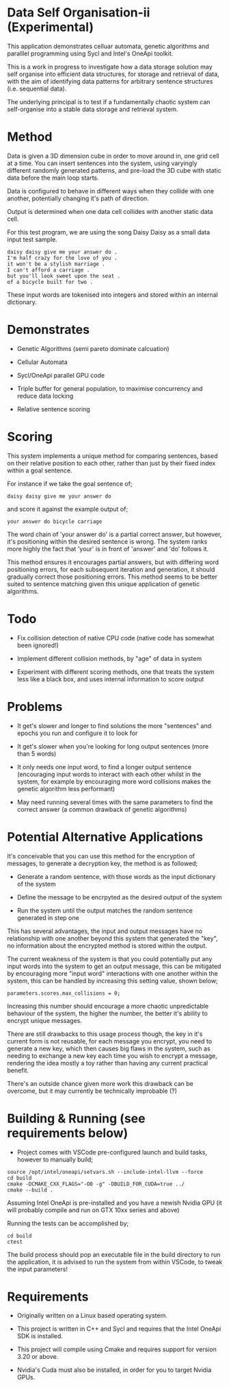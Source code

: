# Data Self Organisation-ii (Experimental)

This application demonstrates celluar automata, genetic algorithms and paralllel programming using Sycl and Intel's OneApi toolkit.

This is a work in progress to investigate how a data storage solution may self organise into efficient data structures, for storage and retrieval of data, with the aim of identifying data patterns for arbitrary sentence structures (i.e. sequential data).

The underlying principal is to test if a fundamentally chaotic system can self-organise into a stable data storage and retrieval system.

# Method

Data is given a 3D dimension cube in order to move around in, one grid cell at a time.  You can insert sentences into the system, using varyingly different randomly generated patterns, and pre-load the 3D cube with static data before the main loop starts.

Data is configured to behave in different ways when they collide with one another, potentially changing it's path of direction.

Output is determined when one data cell collides with another static data cell.

For this test program, we are using the song Daisy Daisy as a small data input test sample.

```
daisy daisy give me your answer do .
I'm half crazy for the love of you .
it won't be a stylish marriage .
I can't afford a carriage .
but you'll look sweet upon the seat .
of a bicycle built for two .
```

These input words are tokenised into integers and stored within an internal dictionary.

# Demonstrates

- Genetic Algorithms (semi pareto dominate calcuation)

- Cellular Automata

- Sycl/OneApi parallel GPU code 

- Triple buffer for general population, to maximise concurrency and reduce data locking

- Relative sentence scoring

# Scoring

This system implements a unique method for comparing sentences, based on their relative position to each other, rather than just by their fixed
index within a goal sentence.

For instance if we take the goal sentence of;

```
daisy daisy give me your answer do
```

and score it against the example output of;

```
your answer do bicycle carriage
```

The word chain of 'your answer do' is a partial correct answer, but however, it's positioning within the desired sentence is wrong.  The system ranks more highly the fact that 'your' is in front of 'answer' and 'do' follows it.

This method ensures it encourages partial answers, but with differing word positioning errors, for each subsequent iteration and generation, it should gradually correct those positioning errors.  This method seems to be better suited to sentence matching given this unique application of genetic algorithms.

# Todo

- Fix collision detection of native CPU code (native code has somewhat been ignored!)

- Implement different collision methods, by "age" of data in system

- Experiment with different scoring methods, one that treats the system less like a black box, and uses internal information
to score output

# Problems

- It get's slower and longer to find solutions the more "sentences" and epochs you run and configure it to look for

- It get's slower when you're looking for long output sentences (more than 5 words)

- It only needs one input word, to find a longer output sentence (encouraging input words to interact with each other whilst
in the system, for example by encouraging more word collisions makes the genetic algorithm less performant)

- May need running several times with the same parameters to find the correct answer (a common drawback of genetic algorithms)

# Potential Alternative Applications

It's conceivable that you can use this method for the encryption of messages, to generate a decryption key, the method is as followed;

- Generate a random sentence, with those words as the input dictionary of the system

- Define the message to be encrpyted as the desired output of the system

- Run the system until the output matches the random sentence generated in step one

This has several advantages, the input and output messages have no relationship with one another beyond this system that generated the "key", no information about the encrypted method is stored within the output.

The current weakness of the system is that you could potentially put any input words into the system to get an output message, this can be mitigated by encouraging more "input word" interactions with one another within the system, this can be handled by increasing this setting value, shown below;

```
parameters.scores.max_collisions = 0;
```

Increasing this number should encourage a more chaotic unpredictable behaviour of the system, the higher the number, the better it's ability to encrypt unique messages.

There are still drawbacks to this usage process though, the key in it's current form is not reusable, for each message you encrypt, you need to generate a new key, which then causes big flaws in the system, such as needing to exchange a new key each time you wish to encrypt a message, rendering the idea mostly a toy rather than having any current practical benefit.

There's an outside chance given more work this drawback can be overcome, but it may currently be technically improbable (?)

# Building & Running (see requirements below)

- Project comes with VSCode pre-configured launch and build tasks, however to manually build;

```
source /opt/intel/oneapi/setvars.sh --include-intel-llvm --force
cd build
cmake -DCMAKE_CXX_FLAGS="-O0 -g" -DBUILD_FOR_CUDA=true ../
cmake --build .
```

Assuming Intel OneApi is pre-installed and you have a newish Nvidia GPU (it will probably compile and run on GTX 10xx series and above)

Running the tests can be accomplished by;

```
cd build
ctest
```

The build process should pop an executable file in the build directory to run the application, it is advised to
run the system from within VSCode, to tweak the input parameters!

# Requirements

- Originally written on a Linux based operating system.

- This project is written in C++ and Sycl and requires that the Intel OneApi SDK is installed.

- This project will compile using Cmake and requires support for version 3.20 or above.

- Nvidia's Cuda must also be installed, in order for you to target Nvidia GPUs.


